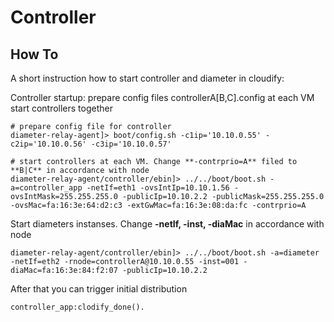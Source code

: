 # Controller

## How To
A short instruction how to start controller and diameter in cloudify:

Controller startup: prepare config files controllerA[B,C].config at each VM
                    start controllers together
```
# prepare config file for controller
diameter-relay-agent]> boot/config.sh -c1ip='10.10.0.55' -c2ip='10.10.0.56' -c3ip='10.10.0.57'

# start controllers at each VM. Change **-contrprio=A** filed to **B|C** in accordance with node
diameter-relay-agent/controller/ebin]> ../../boot/boot.sh -a=controller_app -netIf=eth1 -ovsIntIp=10.10.1.56 -ovsIntMask=255.255.255.0 -publicIp=10.10.2.2 -publicMask=255.255.255.0 -ovsMac=fa:16:3e:64:d2:c3 -extGwMac=fa:16:3e:08:da:fc -contrprio=A
```

Start diameters instanses. Change **-netIf, -inst, -diaMac** in accordance with node
```
diameter-relay-agent/controller/ebin]> ../../boot/boot.sh -a=diameter -netIf=eth2 -rnode=controllerA@10.10.0.55 -inst=001 -diaMac=fa:16:3e:84:f2:07 -publicIp=10.10.2.2
```

After that you can  trigger initial distribution
```
controller_app:clodify_done().
```
